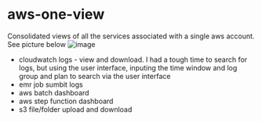 # aws-one-view
Consolidated views of all the services associated with a single aws account. See picture below
![image](https://user-images.githubusercontent.com/52529498/124082631-eb807000-da1a-11eb-8cf5-376eff521af7.png)



- cloudwatch logs - view and download. I had a tough time to search for logs, but using the user interface, inputing the time window and log group and plan to search via the user interface
- emr job sumbit logs
- aws batch dashboard
- aws step function dashboard
- s3 file/folder upload and download
